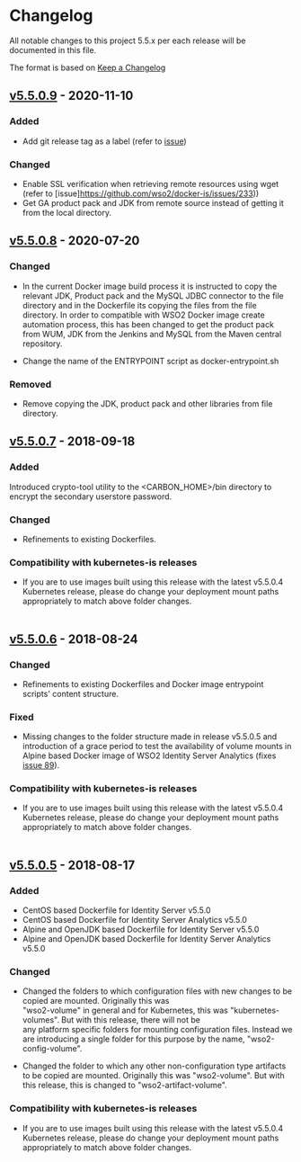 # Changelog
All notable changes to this project 5.5.x per each release will be documented in this file.

The format is based on [Keep a Changelog](https://keepachangelog.com/en/1.0.0/)

## [v5.5.0.9] - 2020-11-10

### Added
- Add git release tag as a label (refer to [issue](https://github.com/wso2/docker-is/issues/234))

### Changed
- Enable SSL verification when retrieving remote resources using wget (refer to [issue]https://github.com/wso2/docker-is/issues/233))
- Get GA product pack and JDK from remote source instead of getting it from the local directory. 

## [v5.5.0.8] - 2020-07-20

### Changed
- In the current Docker image build process it is instructed to copy the relevant JDK, Product pack and the MySQL JDBC connector to the file directory and in the Dockerfile its copying the files from the file directory. In order to compatible with WSO2 Docker image create automation process, this has been changed to get the product pack from WUM, JDK from the Jenkins and MySQL from the Maven central repository.

- Change the name of the ENTRYPOINT script as docker-entrypoint.sh

### Removed
- Remove copying the JDK, product pack and other libraries from file directory.

## [v5.5.0.7] - 2018-09-18

### Added
Introduced crypto-tool utility to the <CARBON_HOME>/bin directory to encrypt the secondary userstore password.

### Changed
- Refinements to existing Dockerfiles.

### Compatibility with kubernetes-is releases
- If you are to use images built using this release with the latest v5.5.0.4 Kubernetes release, please do change
your deployment mount paths appropriately to match above folder changes.<br><br>

## [v5.5.0.6] - 2018-08-24

### Changed
- Refinements to existing Dockerfiles and Docker image entrypoint scripts' content structure.

### Fixed
- Missing changes to the folder structure made in release v5.5.0.5 and introduction of a grace period
to test the availability of volume mounts in Alpine based Docker image of WSO2 Identity Server Analytics
(fixes [issue 89](https://github.com/wso2/docker-is/issues/89)).

### Compatibility with kubernetes-is releases
- If you are to use images built using this release with the latest v5.5.0.4 Kubernetes release, please do change
your deployment mount paths appropriately to match above folder changes.<br><br>

## [v5.5.0.5] - 2018-08-17
### Added
- CentOS based Dockerfile for Identity Server v5.5.0
- CentOS based Dockerfile for Identity Server Analytics v5.5.0
- Alpine and OpenJDK based Dockerfile for Identity Server v5.5.0
- Alpine and OpenJDK based Dockerfile for Identity Server Analytics v5.5.0

### Changed
- Changed the folders to which configuration files with new changes to be copied are mounted.
Originally this was <br>"wso2-volume" in general and for Kubernetes, this was
"kubernetes-volumes". But with this release, there will not be <br>any platform specific
folders for mounting configuration files. Instead we are introducing a single folder
for this purpose by the name, "wso2-config-volume".

- Changed the folder to which any other non-configuration type artifacts to be copied are mounted.
Originally this was "wso2-volume". But with this release, this is changed to "wso2-artifact-volume".

### Compatibility with kubernetes-is releases
- If you are to use images built using this release with the latest v5.5.0.4 Kubernetes release, please do change
your deployment mount paths appropriately to match above folder changes.

[v5.5.0.5]: https://github.com/wso2/docker-is/compare/v5.5.0.4...v5.5.0.5
[v5.5.0.6]: https://github.com/wso2/docker-is/compare/v5.5.0.5...v5.5.0.6
[v5.5.0.7]: https://github.com/wso2/docker-is/compare/v5.5.0.6...v5.5.0.7
[v5.5.0.8]: https://github.com/wso2/docker-is/compare/v5.5.0.7...v5.5.0.8
[v5.5.0.9]: https://github.com/wso2/docker-is/compare/v5.5.0.8...v5.5.0.9
